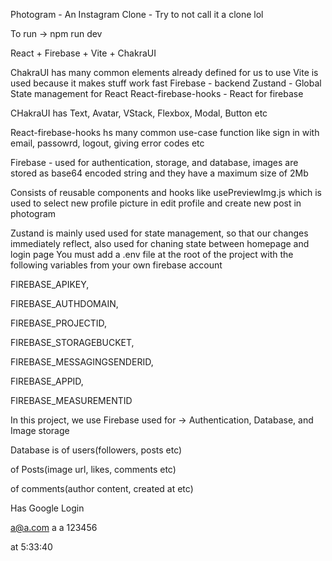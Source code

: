 Photogram - An Instagram Clone - Try to not call it a clone lol

To run -> npm run dev

React + Firebase + Vite + ChakraUI

ChakraUI has many common elements already defined for us to use
Vite is used because it makes stuff work fast
Firebase - backend
Zustand - Global State management for React
React-firebase-hooks - React for firebase

CHakraUI has Text, Avatar, VStack, Flexbox, Modal, Button etc

React-firebase-hooks hs many common use-case function like sign in with email, passowrd, logout, giving error codes etc

Firebase - used for authentication, storage, and database, images are stored as base64 encoded string and they have a maximum size of 2Mb

Consists of reusable components and hooks like usePreviewImg.js which is used to select new profile picture in edit profile and create new post in photogram

Zustand is mainly used used for state management, so that our changes immediately reflect, also used for chaning state between homepage and login page 
You must add a .env file at the root of the project with the following variables from your own firebase account

FIREBASE_APIKEY,

FIREBASE_AUTHDOMAIN,

FIREBASE_PROJECTID,

FIREBASE_STORAGEBUCKET,

FIREBASE_MESSAGINGSENDERID,

FIREBASE_APPID,

FIREBASE_MEASUREMENTID

In this project, we use Firebase used for -> Authentication, Database, and Image storage

Database is of users(followers, posts etc)

of Posts(image url, likes, comments etc)

of comments(author content, created at etc)

Has Google Login

a@a.com a a 123456

at 5:33:40
